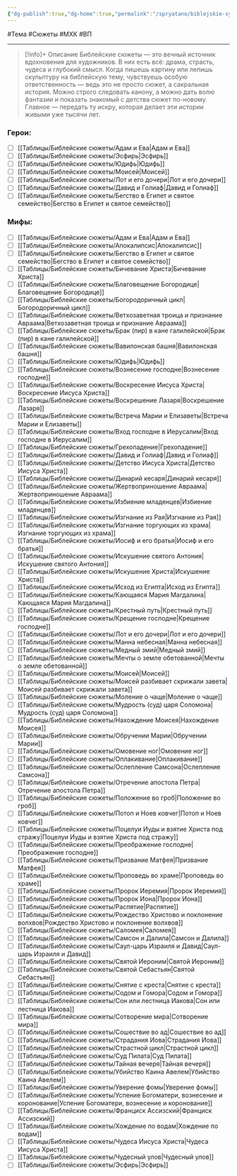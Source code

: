 ```yaml
---
{"dg-publish":true,"dg-home":true,"permalink":"/spryatano/biblejskie-syuzhety/","tags":["gardenEntry"],"dgPassFrontmatter":true}
---
```



#Тема #Сюжеты #МХК #ВП 

---

> [!info]+ Описание
> Библейские сюжеты — это вечный источник вдохновения для художников. В них есть всё: драма, страсть, чудеса и глубокий смысл. Когда пишешь картину или лепишь скульптуру на библейскую тему, чувствуешь особую ответственность — ведь это не просто сюжет, а сакральная история. Можно строго следовать канону, а можно дать волю фантазии и показать знакомый с детства сюжет по-новому. Главное — передать ту искру, которая делает эти истории живыми уже тысячи лет.
### Герои:
- [ ] [[Таблицы/Библейские сюжеты/Адам и Ева\|Адам и Ева]]
- [ ] [[Таблицы/Библейские сюжеты/Эсфирь\|Эсфирь]]
- [ ] [[Таблицы/Библейские сюжеты/Юдифь\|Юдифь]]
- [ ] [[Таблицы/Библейские сюжеты/Моисей\|Моисей]]
- [ ] [[Таблицы/Библейские сюжеты/Лот и его дочери\|Лот и его дочери]]
- [ ] [[Таблицы/Библейские сюжеты/Давид и Голиаф\|Давид и Голиаф]]
- [ ] [[Таблицы/Библейские сюжеты/Бегство в Египет и святое семейство\|Бегство в Египет и святое семейство]]
### Мифы:
- [ ] [[Таблицы/Библейские сюжеты/Адам и Ева\|Адам и Ева]]
- [ ] [[Таблицы/Библейские сюжеты/Апокалипсис\|Апокалипсис]]
- [ ] [[Таблицы/Библейские сюжеты/Бегство в Египет и святое семейство\|Бегство в Египет и святое семейство]]
- [ ] [[Таблицы/Библейские сюжеты/Бичевание Христа\|Бичевание Христа]]
- [ ] [[Таблицы/Библейские сюжеты/Благовещение Богородице\|Благовещение Богородице]]
- [ ] [[Таблицы/Библейские сюжеты/Богородоричный цикл\|Богородоричный цикл]]
- [ ] [[Таблицы/Библейские сюжеты/Ветхозаветная троица и признание Авраама\|Ветхозаветная троица и признание Авраама]]
- [ ] [[Таблицы/Библейские сюжеты/Брак (пир) в кане галилейской\|Брак (пир) в кане галилейской]]
- [ ] [[Таблицы/Библейские сюжеты/Вавилонская башня\|Вавилонская башня]]
- [ ] [[Таблицы/Библейские сюжеты/Юдифь\|Юдифь]]
- [ ] [[Таблицы/Библейские сюжеты/Вознесение господне\|Вознесение господне]]
- [ ] [[Таблицы/Библейские сюжеты/Воскресение Иисуса Христа\|Воскресение Иисуса Христа]]
- [ ] [[Таблицы/Библейские сюжеты/Воскрешение Лазаря\|Воскрешение Лазаря]]
- [ ] [[Таблицы/Библейские сюжеты/Встреча Марии и Елизаветы\|Встреча Марии и Елизаветы]]
- [ ] [[Таблицы/Библейские сюжеты/Вход господне в Иерусалим\|Вход господне в Иерусалим]]
- [ ] [[Таблицы/Библейские сюжеты/Грехопадение\|Грехопадение]]
- [ ] [[Таблицы/Библейские сюжеты/Давид и Голиаф\|Давид и Голиаф]]
- [ ] [[Таблицы/Библейские сюжеты/Детство Иисуса Христа\|Детство Иисуса Христа]]
- [ ] [[Таблицы/Библейские сюжеты/Динарий кесаря\|Динарий кесаря]]
- [ ] [[Таблицы/Библейские сюжеты/Жертвоприношение Авраама\|Жертвоприношение Авраама]]
- [ ] [[Таблицы/Библейские сюжеты/Избиение младенцев\|Избиение младенцев]]
- [ ] [[Таблицы/Библейские сюжеты/Изгнание из Рая\|Изгнание из Рая]]
- [ ] [[Таблицы/Библейские сюжеты/Изгнание торгующих из храма\|Изгнание торгующих из храма]]
- [ ] [[Таблицы/Библейские сюжеты/Иосиф и его братья\|Иосиф и его братья]]
- [ ] [[Таблицы/Библейские сюжеты/Искушение святого Антония\|Искушение святого Антония]]
- [ ] [[Таблицы/Библейские сюжеты/Искушение Христа\|Искушение Христа]]
- [ ] [[Таблицы/Библейские сюжеты/Исход из Египта\|Исход из Египта]]
- [ ] [[Таблицы/Библейские сюжеты/Кающаяся Мария Магдалина\|Кающаяся Мария Магдалина]]
- [ ] [[Таблицы/Библейские сюжеты/Крестный путь\|Крестный путь]]
- [ ] [[Таблицы/Библейские сюжеты/Крещение господне\|Крещение господне]]
- [ ] [[Таблицы/Библейские сюжеты/Лот и его дочери\|Лот и его дочери]]
- [ ] [[Таблицы/Библейские сюжеты/Манна небесная\|Манна небесная]]
- [ ] [[Таблицы/Библейские сюжеты/Медный змий\|Медный змий]]
- [ ] [[Таблицы/Библейские сюжеты/Мечты о земле обетованной\|Мечты о земле обетованной]]
- [ ] [[Таблицы/Библейские сюжеты/Моисей\|Моисей]]
- [ ] [[Таблицы/Библейские сюжеты/Моисей разбивает скрижали завета\|Моисей разбивает скрижали завета]]
- [ ] [[Таблицы/Библейские сюжеты/Моление о чаще\|Моление о чаще]]
- [ ] [[Таблицы/Библейские сюжеты/Мудрость (суд) царя Соломона\|Мудрость (суд) царя Соломона]]
- [ ] [[Таблицы/Библейские сюжеты/Нахождение Моисея\|Нахождение Моисея]]
- [ ] [[Таблицы/Библейские сюжеты/Обручении Марии\|Обручении Марии]]
- [ ] [[Таблицы/Библейские сюжеты/Омовение ног\|Омовение ног]]
- [ ] [[Таблицы/Библейские сюжеты/Оплакивание\|Оплакивание]]
- [ ] [[Таблицы/Библейские сюжеты/Ослепление Самсона\|Ослепление Самсона]]
- [ ] [[Таблицы/Библейские сюжеты/Отречение апостола Петра\|Отречение апостола Петра]]
- [ ] [[Таблицы/Библейские сюжеты/Положение во гроб\|Положение во гроб]]
- [ ] [[Таблицы/Библейские сюжеты/Потоп и Ноев ковчег\|Потоп и Ноев ковчег]]
- [ ] [[Таблицы/Библейские сюжеты/Поцелуи Иуды и взятие Христа под стражу\|Поцелуи Иуды и взятие Христа под стражу]]
- [ ] [[Таблицы/Библейские сюжеты/Преображение господне\|Преображение господне]]
- [ ] [[Таблицы/Библейские сюжеты/Призвание Матфея\|Призвание Матфея]]
- [ ] [[Таблицы/Библейские сюжеты/Проповедь во храме\|Проповедь во храме]]
- [ ] [[Таблицы/Библейские сюжеты/Пророк Иеремия\|Пророк Иеремия]]
- [ ] [[Таблицы/Библейские сюжеты/Пророк Иона\|Пророк Иона]]
- [ ] [[Таблицы/Библейские сюжеты/Распятие\|Распятие]]
- [ ] [[Таблицы/Библейские сюжеты/Рождество Христово и поклонение волхвов\|Рождество Христово и поклонение волхвов]]
- [ ] [[Таблицы/Библейские сюжеты/Саломея\|Саломея]]
- [ ] [[Таблицы/Библейские сюжеты/Самсон и Далила\|Самсон и Далила]]
- [ ] [[Таблицы/Библейские сюжеты/Саул-царь Израиля и Давид\|Саул-царь Израиля и Давид]]
- [ ] [[Таблицы/Библейские сюжеты/Святой Иероним\|Святой Иероним]]
- [ ] [[Таблицы/Библейские сюжеты/Святой Себастьян\|Святой Себастьян]]
- [ ] [[Таблицы/Библейские сюжеты/Снятие с креста\|Снятие с креста]]
- [ ] [[Таблицы/Библейские сюжеты/Содом и Гомора\|Содом и Гомора]]
- [ ] [[Таблицы/Библейские сюжеты/Сон или лестница Иакова\|Сон или лестница Иакова]]
- [ ] [[Таблицы/Библейские сюжеты/Сотворение мира\|Сотворение мира]]
- [ ] [[Таблицы/Библейские сюжеты/Сошествие во ад\|Сошествие во ад]]
- [ ] [[Таблицы/Библейские сюжеты/Страдания Иова\|Страдания Иова]]
- [ ] [[Таблицы/Библейские сюжеты/Страстной цикл\|Страстной цикл]]
- [ ] [[Таблицы/Библейские сюжеты/Суд Пилата\|Суд Пилата]]
- [ ] [[Таблицы/Библейские сюжеты/Тайная вечеря\|Тайная вечеря]]
- [ ] [[Таблицы/Библейские сюжеты/Убийство Каина Авелем\|Убийство Каина Авелем]]
- [ ] [[Таблицы/Библейские сюжеты/Уверение фомы\|Уверение фомы]]
- [ ] [[Таблицы/Библейские сюжеты/Успение Богоматери, вознесение и коронование\|Успение Богоматери, вознесение и коронование]]
- [ ] [[Таблицы/Библейские сюжеты/Франциск Ассизский\|Франциск Ассизский]]
- [ ] [[Таблицы/Библейские сюжеты/Хождение по водам\|Хождение по водам]]
- [ ] [[Таблицы/Библейские сюжеты/Чудеса Иисуса Христа\|Чудеса Иисуса Христа]]
- [ ] [[Таблицы/Библейские сюжеты/Чудесный улов\|Чудесный улов]]
- [ ] [[Таблицы/Библейские сюжеты/Эсфирь\|Эсфирь]]